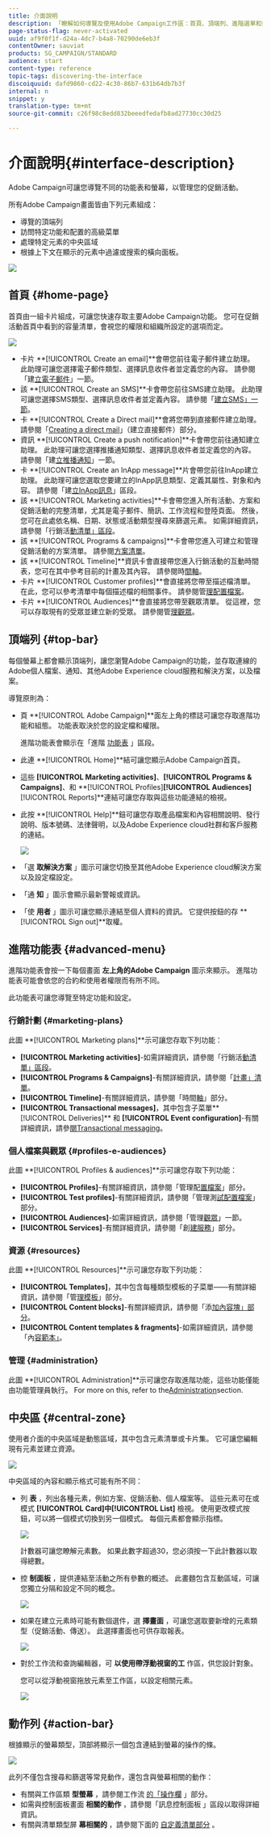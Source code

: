 ```yaml
---
title: 介面說明
description: 「瞭解如何導覽及使用Adobe Campaign工作區：首頁、頂端列、進階選單和動作列。」
page-status-flag: never-activated
uuid: af9f0f1f-d24a-4dc7-b4a8-70290de6eb3f
contentOwner: sauviat
products: SG_CAMPAIGN/STANDARD
audience: start
content-type: reference
topic-tags: discovering-the-interface
discoiquuid: dafd9860-cd22-4c30-86b7-631b64db7b3f
internal: n
snippet: y
translation-type: tm+mt
source-git-commit: c26f98c8edd832beeedfedafb8ad27730cc30d25

---
```



# 介面說明{#interface-description}

Adobe Campaign可讓您導覽不同的功能表和螢幕，以管理您的促銷活動。

所有Adobe Campaign畫面皆由下列元素組成：

* 導覽的頂端列
* 訪問特定功能和配置的高級菜單
* 處理特定元素的中央區域
* 根據上下文在顯示的元素中過濾或搜索的橫向面板。

![](assets/ux_interface_01.png)

## 首頁 {#home-page}

首頁由一組卡片組成，可讓您快速存取主要Adobe Campaign功能。 您可在促銷活動首頁中看到的容量清單，會視您的權限和組織所設定的選項而定。

![](assets/overview_home_page.png)

* 卡片 **[!UICONTROL Create an email]**會帶您前往電子郵件建立助理。 此助理可讓您選擇電子郵件類型、選擇訊息收件者並定義您的內容。 請參閱「建[立電子郵件](../../channels/using/creating-an-email.md)」一節。
* 該 **[!UICONTROL Create an SMS]**卡會帶您前往SMS建立助理。 此助理可讓您選擇SMS類型、選擇訊息收件者並定義內容。 請參閱「[建立SMS」一節](../../channels/using/creating-an-sms-message.md)。
* 卡 **[!UICONTROL Create a Direct mail]**會將您帶到直接郵件建立助理。 請參閱「[Creating a direct mail](../../channels/using/creating-the-direct-mail.md)」（建立直接郵件）部分。
* 資訊 **[!UICONTROL Create a push notification]**卡會帶您前往通知建立助理。 此助理可讓您選擇推播通知類型、選擇訊息收件者並定義您的內容。 請參閱「建[立推播通知](../../channels/using/preparing-and-sending-a-push-notification.md)」一節。
* 卡 **[!UICONTROL Create an InApp message]**片會帶您前往InApp建立助理。 此助理可讓您選取您要建立的InApp訊息類型、定義其屬性、對象和內容。 請參閱「建[立InApp訊息](../../channels/using/about-in-app-messaging.md)」區段。
* 該 **[!UICONTROL Marketing activities]**卡會帶您進入所有活動、方案和促銷活動的完整清單，尤其是電子郵件、簡訊、工作流程和登陸頁面。 然後，您可在此處依名稱、日期、狀態或活動類型搜尋來篩選元素。 如需詳細資訊，請參閱「行銷活[動清單」區段](../../start/using/marketing-activities.md#about-marketing-activities)。
* 該 **[!UICONTROL Programs & campaigns]**卡會帶您進入可建立和管理促銷活動的方案清單。 請參閱[方案清單](../../start/using/programs-and-campaigns.md#about-plans--programs-and-campaigns)。
* 該 **[!UICONTROL Timeline]**資訊卡會直接帶您進入行銷活動的互動時間表，您可在其中參考目前的計畫及其內容。 請參閱時[間軸](../../start/using/timeline.md)。
* 卡片 **[!UICONTROL Customer profiles]**會直接將您帶至描述檔清單。 在此，您可以參考清單中每個描述檔的相關事件。 請參閱管[理配置檔案](../../audiences/using/about-profiles.md)。
* 卡片 **[!UICONTROL Audiences]**會直接將您帶至觀眾清單。 從這裡，您可以存取現有的受眾並建立新的受眾。 請參閱管[理觀眾](../../audiences/using/about-audiences.md)。

## 頂端列 {#top-bar}

每個螢幕上都會顯示頂端列，讓您瀏覽Adobe Campaign的功能，並存取連線的Adobe個人檔案、通知、其他Adobe Experience cloud服務和解決方案，以及檔案。

導覽原則為：

* 頁 **[!UICONTROL Adobe Campaign]**面左上角的標誌可讓您存取進階功能和組態。 功能表取決於您的設定檔和權限。

   進階功能表會顯示在「進階 [功能表](#advanced-menu) 」區段。

* 此連 **[!UICONTROL Home]**結可讓您顯示Adobe Campaign首頁。
* 這些 **[!UICONTROL Marketing activities]**、**[!UICONTROL Programs & Campaigns]**、和 **[!UICONTROL Profiles]****[!UICONTROL Audiences]****[!UICONTROL Reports]**連結可讓您存取與這些功能連結的檢視。
* 此按 **[!UICONTROL Help]**鈕可讓您存取產品檔案和內容相關說明、發行說明、版本號碼、法律聲明，以及Adobe Experience cloud社群和客戶服務的連結。

   ![](assets/ux_help.png)

* 「選 **取解決方案** 」圖示可讓您切換至其他Adobe Experience cloud解決方案以及設定檔設定。
* 「通 **知** 」圖示會顯示最新警報或資訊。
* 「使 **用者** 」圖示可讓您顯示連結至個人資料的資訊。 它提供按鈕的存 **[!UICONTROL Sign out]**取權。

## 進階功能表 {#advanced-menu}

進階功能表會按一下每個畫面 **左上角的Adobe Campaign** 圖示來顯示。 進階功能表可能會依您的合約和使用者權限而有所不同。

此功能表可讓您導覽至特定功能和設定。

### 行銷計劃 {#marketing-plans}

此圖 **[!UICONTROL Marketing plans]**示可讓您存取下列功能：

* **[!UICONTROL Marketing activities]**-如需詳細資訊，請參閱「行銷活[動清單」區段](../../start/using/marketing-activities.md#about-marketing-activities)。
* **[!UICONTROL Programs & Campaigns]**-有關詳細資訊，請參閱「[計畫」清單](../../start/using/programs-and-campaigns.md#about-plans--programs-and-campaigns)。
* **[!UICONTROL Timeline]**-有關詳細資訊，請參閱「時間[軸](../../start/using/timeline.md)」部分。
* **[!UICONTROL Transactional messages]**，其中包含子菜單**[!UICONTROL Deliveries]** 和 **[!UICONTROL Event configuration]**-有關詳細資訊，請參[閱Transactional messaging](../../channels/using/about-transactional-messaging.md)。

### 個人檔案與觀眾 {#profiles-e-audiences}

此圖 **[!UICONTROL Profiles & audiences]**示可讓您存取下列功能：

* **[!UICONTROL Profiles]**-有關詳細資訊，請參閱「管理配[置檔案](../../audiences/using/about-profiles.md)」部分。
* **[!UICONTROL Test profiles]**-有關詳細資訊，請參閱「管理測[試配置檔案](../../sending/using/managing-test-profiles-and-sending-proofs.md#managing-test-profiles)」部分。
* **[!UICONTROL Audiences]**-如需詳細資訊，請參閱「管理[觀眾](../../audiences/using/about-audiences.md)」一節。
* **[!UICONTROL Services]**-有關詳細資訊，請參閱「創[建服務](../../audiences/using/creating-a-service.md)」部分。

### 資源 {#resources}

此圖 **[!UICONTROL Resources]**示可讓您存取下列功能：

* **[!UICONTROL Templates]**，其中包含每種類型模板的子菜單——有關詳細資訊，請參閱「管[理模板](../../start/using/marketing-activity-templates.md)」部分。
* **[!UICONTROL Content blocks]**-有關詳細資訊，請參閱「添[加內容塊」部分](../../designing/using/personalization.md#adding-a-content-block)。
* **[!UICONTROL Content templates & fragments]**-如需詳細資訊，請參閱「內[容範本」](../../designing/using/using-reusable-content.md#content-templates)。

### 管理 {#administration}

此圖 **[!UICONTROL Administration]**示可讓您存取進階功能，這些功能僅能由功能管理員執行。 For more on this, refer to the[Administration](../../administration/using/about-administrating-adobe-campaign.md)section.

## 中央區 {#central-zone}

使用者介面的中央區域是動態區域，其中包含元素清單或卡片集。 它可讓您編輯現有元素並建立資源。

![](assets/ux_genericscreen.png)

中央區域的內容和顯示格式可能有所不同：

* 列 **表** ，列出各種元素，例如方案、促銷活動、個人檔案等。 這些元素可在或模式 **[!UICONTROL Card]**中**[!UICONTROL List]** 檢視。 使用更改模式按鈕，可以將一個模式切換到另一個模式。 每個元素都會顯示指標。

   ![](assets/ux_liste.png)

   計數器可讓您瞭解元素數。 如果此數字超過30，您必須按一下此計數器以取得總數。

* 控 **制面板** ，提供連結至活動之所有參數的概述。 此畫麵包含互動區域，可讓您獨立分隔和設定不同的概念。

   ![](assets/ux_dashboard.png)

* 如果在建立元素時可能有數個選件，選 **擇畫面** ，可讓您選取要新增的元素類型（促銷活動、傳送）。 此選擇畫面也可供存取報表。

   ![](assets/ux_activityselection.png)

* 對於工作流和查詢編輯器，可 **以使用帶浮動視窗的工** 作區，供您設計對象。

   您可以從浮動視窗拖放元素至工作區，以設定相關元素。

   ![](assets/ux_workspace.png)

## 動作列 {#action-bar}

根據顯示的螢幕類型，頂部將顯示一個包含連結到螢幕的操作的條。

![](assets/actionbar.png)

此列不僅包含搜尋和篩選等常見動作，還包含與螢幕相關的動作：

* 有關與工作區類 **型螢幕** ，請參閱工作流 [的「操作欄](../../automating/using/workflow-interface.md#action-bar) 」部分。
* 如需與控制面板畫面 **相關的動作** ，請參閱「訊息控制面板 [](../../channels/using/message-dashboard.md) 」區段以取得詳細資訊。
* 有關與清單類型屏 **幕相關的** ，請參閱下面的 [自定義清單部分](../../start/using/customizing-lists.md) 。

